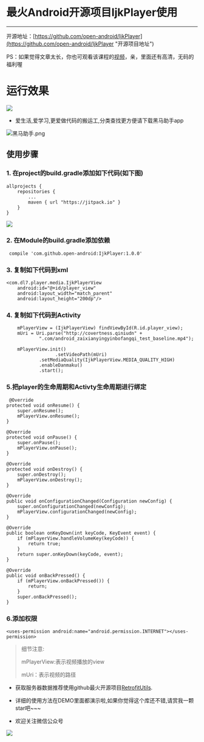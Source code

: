 # 最火Android开源项目IjkPlayer使用
---
开源地址：[https://github.com/open-android/IjkPlayer](https://github.com/open-android/IjkPlayer "开源项目地址")

 PS：如果觉得文章太长，你也可观看该课程的[视频](https://www.boxuegu.com/web/html/video.html?courseId=172&sectionId=8a2c9bed5a3a4c7e015a3bbffc6107ed&chapterId=8a2c9bed5a3a4c7e015a3b06da2e069a&vId=8a2c9bed5a3a4c7e015a3b06f649069b&videoId=55062E6200A017219C33DC5901307461)，亲，里面还有高清，无码的福利喔


# 运行效果
![](http://i.imgur.com/KO9RoLe.gif)

* 爱生活,爱学习,更爱做代码的搬运工,分类查找更方便请下载黑马助手app


![黑马助手.png](http://upload-images.jianshu.io/upload_images/4037105-f777f1214328dcc4.png?imageMogr2/auto-orient/strip%7CimageView2/2/w/1240)


## 使用步骤

### 1. 在project的build.gradle添加如下代码(如下图)

	allprojects {
	    repositories {
	        ...
	        maven { url "https://jitpack.io" }
	    }
	}

![](http://i.imgur.com/oCPpMNe.png)
	

	
### 2. 在Module的build.gradle添加依赖

     compile 'com.github.open-android:IjkPlayer:1.0.0'

### 3. 复制如下代码到xml

	<com.dl7.player.media.IjkPlayerView
        android:id="@+id/player_view"
        android:layout_width="match_parent"
        android:layout_height="200dp"/>


### 4. 复制如下代码到Activity

		mPlayerView = (IjkPlayerView) findViewById(R.id.player_view);
        mUri = Uri.parse("http://covertness.qiniudn" +
                ".com/android_zaixianyingyinbofangqi_test_baseline.mp4");

        mPlayerView.init()
                      .setVideoPath(mUri) 
                .setMediaQuality(IjkPlayerView.MEDIA_QUALITY_HIGH)
                .enableDanmaku()
                .start();


### 5.把player的生命周期和Activty生命周期进行绑定


	 @Override
    protected void onResume() {
        super.onResume();
        mPlayerView.onResume();
    }

    @Override
    protected void onPause() {
        super.onPause();
        mPlayerView.onPause();
    }

    @Override
    protected void onDestroy() {
        super.onDestroy();
        mPlayerView.onDestroy();
    }

    @Override
    public void onConfigurationChanged(Configuration newConfig) {
        super.onConfigurationChanged(newConfig);
        mPlayerView.configurationChanged(newConfig);
    }

    @Override
    public boolean onKeyDown(int keyCode, KeyEvent event) {
        if (mPlayerView.handleVolumeKey(keyCode)) {
            return true;
        }
        return super.onKeyDown(keyCode, event);
    }

    @Override
    public void onBackPressed() {
        if (mPlayerView.onBackPressed()) {
            return;
        }
        super.onBackPressed();
    }


### 6.添加权限

	<uses-permission android:name="android.permission.INTERNET"></uses-permission>


> 细节注意:
>
> mPlayerView:表示视频播放的view
>
>mUri：表示视频的路径


* 获取服务器数据推荐使用github最火开源项目[RetrofitUtils](http://blog.csdn.net/mwq384807683/article/details/53611961).

* 详细的使用方法在DEMO里面都演示啦,如果你觉得这个库还不错,请赏我一颗star吧~~~

* 欢迎关注微信公众号

![](http://oi5nqn6ce.bkt.clouddn.com/itheima/booster/code/qrcode.png)


